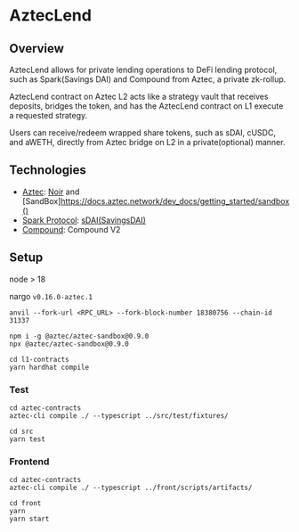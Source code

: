 # AztecLend

## Overview

AztecLend allows for private lending operations to DeFi lending protocol, such as Spark(Savings DAI) and Compound from Aztec, a private zk-rollup.

AztecLend contract on Aztec L2 acts like a strategy vault that receives deposits, bridges the token, and has the AztecLend contract on L1 execute a requested strategy.

Users can receive/redeem wrapped share tokens, such as sDAI, cUSDC, and aWETH, directly from Aztec bridge on L2 in a private(optional) manner.

## Technologies

- [Aztec](https://aztec.network/): [Noir](https://noir-lang.org/) and [SandBox]https://docs.aztec.network/dev_docs/getting_started/sandbox()
- [Spark Protocol](https://spark.fi/): [sDAI(SavingsDAI)](https://docs.spark.fi/defi-infrastructure/sdai-overview)
- [Compound](https://compound.finance/): Compound V2

## Setup

node > 18

nargo `v0.16.0-aztec.1`

```shell
anvil --fork-url <RPC_URL> --fork-block-number 18380756 --chain-id 31337
```

```shell
npm i -g @aztec/aztec-sandbox@0.9.0
npx @aztec/aztec-sandbox@0.9.0
```

```shell
cd l1-contracts
yarn hardhat compile
```

### Test

```shell
cd aztec-contracts
aztec-cli compile ./ --typescript ../src/test/fixtures/
```

```shell
cd src
yarn test
```

### Frontend

```shell
cd aztec-contracts
aztec-cli compile ./ --typescript ../front/scripts/artifacts/
```

```shell
cd front
yarn
yarn start
```
